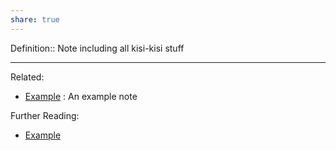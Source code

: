 ```yaml
---
share: true
---
```



Definition:: Note including all kisi-kisi stuff



---
Related:
- [Example](./Example.md) : An example note

Further Reading:
- [Example](./Example.md)
